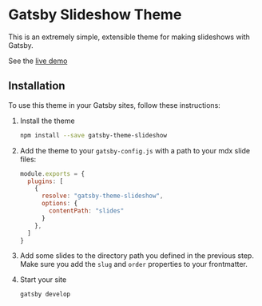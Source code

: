 # Gatsby Slideshow Theme

This is an extremely simple, extensible theme for making slideshows with Gatsby.

See the [live demo](https://gatsby-theme-slideshow.netlify.com)

## Installation

To use this theme in your Gatsby sites, follow these instructions:

1.  Install the theme
    ```sh
    npm install --save gatsby-theme-slideshow
    ```

2.  Add the theme to your `gatsby-config.js` with a path to your mdx slide files:
    ```js
    module.exports = {
      plugins: [
        {
          resolve: "gatsby-theme-slideshow",
          options: {
            contentPath: "slides"
          }
        },
      ]
    }
    ```

3.  Add some slides to the directory path you defined in the previous step. Make
sure you add the `slug` and `order` properties to your frontmatter.

4.  Start your site
    ```sh
    gatsby develop
    ```

